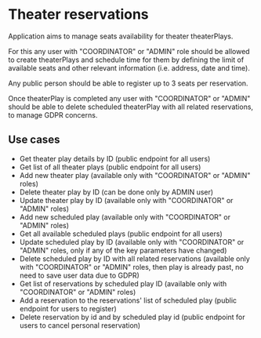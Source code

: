 # Theater reservations

Application aims to manage seats availability for theater theaterPlays.

For this any user with "COORDINATOR" or "ADMIN" role should be allowed to create theaterPlays and schedule time for them
by defining the limit of available seats and other relevant information (i.e. address, date and time).

Any public person should be able to register up to 3 seats per reservation.

Once theaterPlay is completed any user with "COORDINATOR" or "ADMIN"  should be able to delete scheduled theaterPlay
with all related reservations, to manage GDPR concerns.

##  Use cases

* Get theater play details by ID (public endpoint for all users)
* Get list of all theater plays (public endpoint for all users)
* Add new theater play (available only with "COORDINATOR" or "ADMIN" roles)
* Delete theater play by ID (can be done only by ADMIN user)
* Update theater play by ID (available only with "COORDINATOR" or "ADMIN" roles)
* Add new scheduled play (available only with "COORDINATOR" or "ADMIN" roles)
* Get all available scheduled plays (public endpoint for all users)
* Update scheduled play by ID (available only with "COORDINATOR" or "ADMIN" roles, only if any of the key parameters have changed)
* Delete scheduled play by ID with all related reservations (available only with "COORDINATOR" or "ADMIN" roles, then
  play is already past, no need to save user data due to GDPR)
* Get list of reservations by scheduled play ID (available only with "COORDINATOR" or "ADMIN" roles)
* Add a reservation to the reservations' list of scheduled play (public endpoint for users to register)
* Delete reservation by id and by scheduled play id (public endpoint for users to cancel personal reservation)







